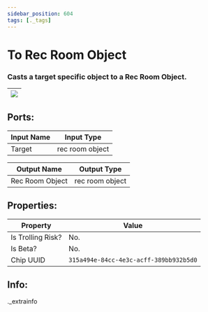 ```yaml
---
sidebar_position: 604
tags: [._tags]
---
```


# To Rec Room Object


### Casts a target specific object to a Rec Room Object.

| ![](https://images-ext-2.discordapp.net/external/MPmIaQzlEPmgGWlgi-WxBBXt0Bjv_zWPkg1y1f_sy3s/https/www.recroomcircuits.com/image/circuit/absolute-value?width=206&height=108) |
|-----|

## Ports:

| Input Name | Input Type |
|-----------|-----------|
| Target | rec room object |

| Output Name | Output Type |
|-----------|-----------|
| Rec Room Object | rec room object |

## Properties:

| Property  | Value |
|-------------------|-----------|
| Is Trolling Risk? | No. |
| Is Beta? | No. |
| Chip UUID | `315a494e-84cc-4e3c-acff-389bb932b5d0` |

## Info:
._extrainfo